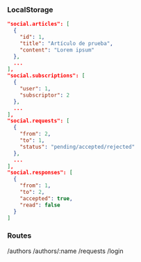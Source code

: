 ### LocalStorage

``` json
"social.articles": [
  {
    "id": 1,
    "title": "Artículo de prueba",
    "content": "Lorem ipsum"
  },
  ...
],
"social.subscriptions": [
  {
    "user": 1,
    "subscriptor": 2
  },
  ...
],
"social.requests": [
  {
    "from": 2,
    "to": 1,
    "status": "pending/accepted/rejected"
  },
  ...
],
"social.responses": [
  {
    "from": 1,
    "to": 2,
    "accepted": true,
    "read": false
  }
]
```

### Routes

/authors
/authors/:name
/requests
/login
